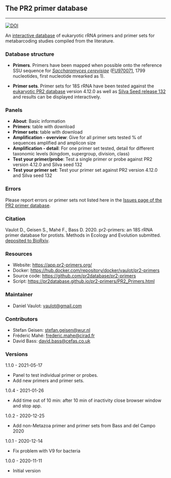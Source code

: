 ## The PR2 primer database
---
[![DOI](https://zenodo.org/badge/DOI/10.5281/zenodo.4433214.svg)](https://doi.org/10.5281/zenodo.4433214)

An [interactive database](https://app.pr2-primers.org/) of eukaryotic rRNA primers and primer sets for metabarcoding studies compiled from the literature. 

### Database structure

* **Primers**. Primers have been mapped when possible onto the reference SSU sequence for _[Saccharomyces cerevisiae](http://apollo.chemistry.gatech.edu/RibosomeGallery/eukarya/S%20cerevisiae/SSU/index.html)_ ([FU970071](https://www.ncbi.nlm.nih.gov/nuccore/FU970071), 1799 nucleotides, first nucleotide mrearked as 1).  

* **Primer sets**. Primer sets for 18S rRNA have been tested against the [eukaryotic PR2 database](https://pr2-database.org/) version 4.12.0 as well as [Silva Seed release 132](https://mothur.s3.us-east-2.amazonaws.com/wiki/silva.seed_v132.tgz) and results can be displayed interactively.

### Panels

* **About**: Basic information 
* **Primers**: table with download
* **Primer sets**: table with download
* **Amplification - overview**: Give for all primer sets tested % of sequences amplified and amplicon size
* **Amplification - detail**: For one primer set tested, detail for different taxonomic levels (kingdom, supergroup, division, class)
* **Test your primer/probe**: Test a single primer or probe against PR2 version 4.12.0 and Silva seed 132
* **Test your primer set**: Test your primer set against PR2 version 4.12.0 and Silva seed 132

### Errors

Please report errors or primer sets not listed here in the [Issues page of the PR2 primer database](https://github.com/pr2database/pr2-primers/issues).


### Citation

Vaulot D., Geisen S., Mahé F., Bass D. 2020. pr2-primers: an 18S rRNA primer database for protists. Methods in Ecology and Evolution submitted. [deposited to BioRxiv](https://www.biorxiv.org/content/10.1101/2021.01.04.425170v1).

### Resources
* Website: https://app.pr2-primers.org/
* Docker: https://hub.docker.com/repository/docker/vaulot/pr2-primers
* Source code: https://github.com/pr2database/pr2-primers
* Script: https://pr2database.github.io/pr2-primers/PR2_Primers.html

### Maintainer
* Daniel Vaulot: vaulot@gmail.com

### Contributors

* Stefan Geisen:  stefan.geisen@wur.nl
* Fréderic Mahé: frederic.mahe@cirad.fr
* David Bass: david.bass@cefas.co.uk

### Versions

1.1.0 - 2021-05-17
* Panel to test individual primer or probes.
* Add new primers and primer sets.

1.0.4 - 2021-01-26
* Add time out of 10 min: after 10 min of inactivity close browser window and stop app.

1.0.2 - 2020-12-25
* Add non-Metazoa primer and primer sets from Bass and del Campo 2020

1.0.1 - 2020-12-14
* Fix problem with V9 for bacteria

1.0.0 - 2020-11-11
* Initial version
